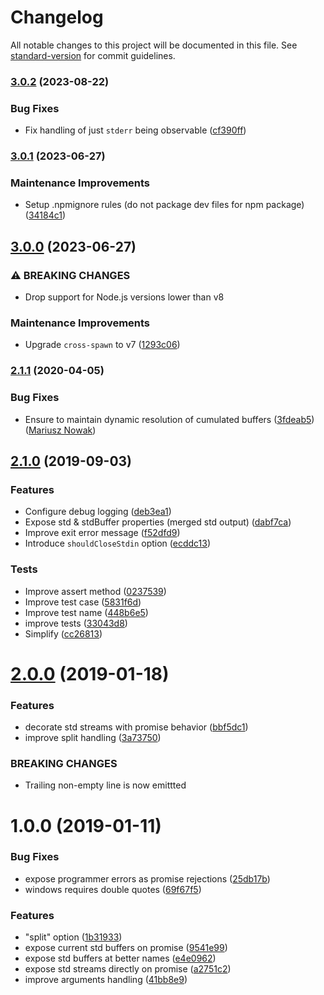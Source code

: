 # Changelog

All notable changes to this project will be documented in this file. See [standard-version](https://github.com/conventional-changelog/standard-version) for commit guidelines.

### [3.0.2](https://github.com/medikoo/child-process-ext/compare/v3.0.1...v3.0.2) (2023-08-22)

### Bug Fixes

- Fix handling of just `stderr` being observable ([cf390ff](https://github.com/medikoo/child-process-ext/commit/cf390ff7163061b537a722b0122044bf609a6e21))

### [3.0.1](https://github.com/medikoo/child-process-ext/compare/v3.0.0...v3.0.1) (2023-06-27)

### Maintenance Improvements

- Setup .npmignore rules (do not package dev files for npm package) ([34184c1](https://github.com/medikoo/child-process-ext/commit/34184c1fc48685f5a1e5378f2c09d2c5c9cce3f2))

## [3.0.0](https://github.com/medikoo/child-process-ext/compare/v2.1.1...v3.0.0) (2023-06-27)

### ⚠ BREAKING CHANGES

- Drop support for Node.js versions lower than v8

### Maintenance Improvements

- Upgrade `cross-spawn` to v7 ([1293c06](https://github.com/medikoo/child-process-ext/commit/1293c068b2336a2ebfa3798b2b534543b03298df))

### [2.1.1](https://github.com/medikoo/child-process-ext/compare/v2.1.0...v2.1.1) (2020-04-05)

### Bug Fixes

- Ensure to maintain dynamic resolution of cumulated buffers ([3fdeab5](https://github.com/medikoo/child-process-ext/commit/3fdeab5359b12c2cb03dce93b8ee4160425d11f8)) ([Mariusz Nowak](https://github.com/medikoo))

## [2.1.0](https://github.com/medikoo/child-process-ext/compare/v2.0.0...v2.1.0) (2019-09-03)

### Features

- Configure debug logging ([deb3ea1](https://github.com/medikoo/child-process-ext/commit/deb3ea1))
- Expose std & stdBuffer properties (merged std output) ([dabf7ca](https://github.com/medikoo/child-process-ext/commit/dabf7ca))
- Improve exit error message ([f52dfd9](https://github.com/medikoo/child-process-ext/commit/f52dfd9))
- Introduce `shouldCloseStdin` option ([ecddc13](https://github.com/medikoo/child-process-ext/commit/ecddc13))

### Tests

- Improve assert method ([0237539](https://github.com/medikoo/child-process-ext/commit/0237539))
- Improve test case ([5831f6d](https://github.com/medikoo/child-process-ext/commit/5831f6d))
- Improve test name ([448b6e5](https://github.com/medikoo/child-process-ext/commit/448b6e5))
- improve tests ([33043d8](https://github.com/medikoo/child-process-ext/commit/33043d8))
- Simplify ([cc26813](https://github.com/medikoo/child-process-ext/commit/cc26813))

<a name="2.0.0"></a>

# [2.0.0](https://github.com/medikoo/child-process-ext/compare/v1.0.0...v2.0.0) (2019-01-18)

### Features

- decorate std streams with promise behavior ([bbf5dc1](https://github.com/medikoo/child-process-ext/commit/bbf5dc1))
- improve split handling ([3a73750](https://github.com/medikoo/child-process-ext/commit/3a73750))

### BREAKING CHANGES

- Trailing non-empty line is now emittted

<a name="1.0.0"></a>

# 1.0.0 (2019-01-11)

### Bug Fixes

- expose programmer errors as promise rejections ([25db17b](https://github.com/medikoo/child-process-ext/commit/25db17b))
- windows requires double quotes ([69f67f5](https://github.com/medikoo/child-process-ext/commit/69f67f5))

### Features

- "split" option ([1b31933](https://github.com/medikoo/child-process-ext/commit/1b31933))
- expose current std buffers on promise ([9541e99](https://github.com/medikoo/child-process-ext/commit/9541e99))
- expose std buffers at better names ([e4e0962](https://github.com/medikoo/child-process-ext/commit/e4e0962))
- expose std streams directly on promise ([a2751c2](https://github.com/medikoo/child-process-ext/commit/a2751c2))
- improve arguments handling ([41bb8e9](https://github.com/medikoo/child-process-ext/commit/41bb8e9))

